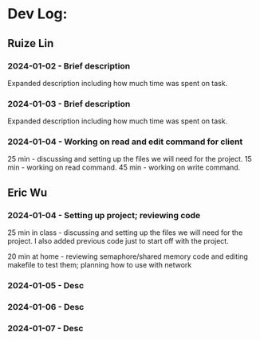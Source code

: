 # Dev Log:

## Ruize Lin

### 2024-01-02 - Brief description
Expanded description including how much time was spent on task.

### 2024-01-03 - Brief description
Expanded description including how much time was spent on task.

### 2024-01-04 - Working on read and edit command for client
25 min - discussing and setting up the files we will need for the project.
15 min - working on read command.
45 min - working on write command.

## Eric Wu

### 2024-01-04 - Setting up project; reviewing code
25 min in class - discussing and setting up the files we will need for the project. I also added previous code just to start off with the project. 

20 min at home - reviewing semaphore/shared memory code and editing makefile to test them; planning how to use with network

### 2024-01-05 - Desc

### 2024-01-06 - Desc

### 2024-01-07 - Desc
